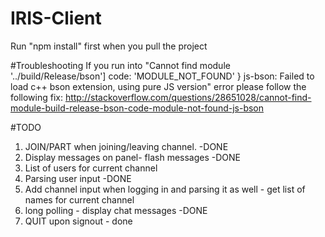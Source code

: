 # IRIS-Client
Run "npm install" first when you pull the project


#Troubleshooting
If you run into "Cannot find module '../build/Release/bson'] code: 'MODULE_NOT_FOUND' } js-bson: Failed to load c++ bson extension, using pure JS version" error please follow the following fix:
http://stackoverflow.com/questions/28651028/cannot-find-module-build-release-bson-code-module-not-found-js-bson

#TODO
1. JOIN/PART when joining/leaving channel. -DONE
2. Display messages on panel- flash messages -DONE		   
3. List of users for current channel
4. Parsing user input -DONE
5. Add channel input when logging in and parsing it as well - get list of names for current channel	   
6. long polling - display chat messages -DONE
7. QUIT upon signout - done
